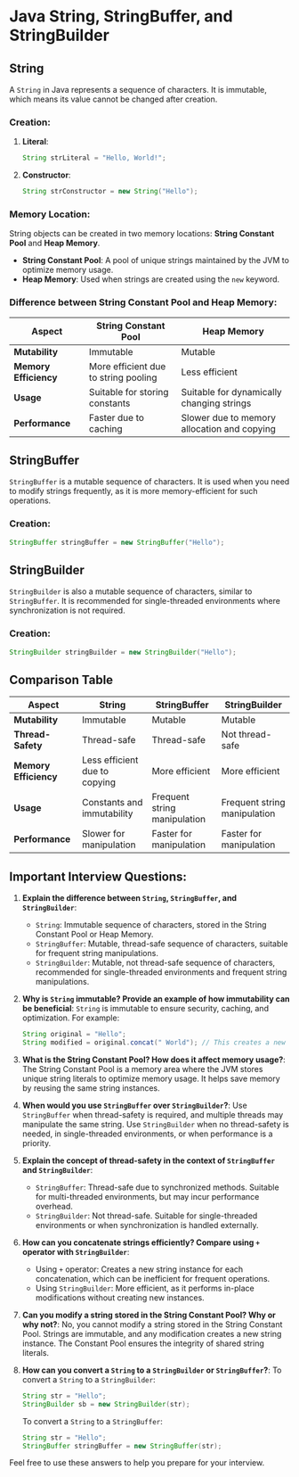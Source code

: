 # Java String, StringBuffer, and StringBuilder

## String

A `String` in Java represents a sequence of characters. It is immutable, which means its value cannot be changed after creation.

### Creation:

1. **Literal**:

   ```java
   String strLiteral = "Hello, World!";
   ```

2. **Constructor**:
   ```java
   String strConstructor = new String("Hello");
   ```

### Memory Location:

String objects can be created in two memory locations: **String Constant Pool** and **Heap Memory**.

- **String Constant Pool**: A pool of unique strings maintained by the JVM to optimize memory usage.
- **Heap Memory**: Used when strings are created using the `new` keyword.

### Difference between String Constant Pool and Heap Memory:

| Aspect                | String Constant Pool                 | Heap Memory                                 |
| --------------------- | ------------------------------------ | ------------------------------------------- |
| **Mutability**        | Immutable                            | Mutable                                     |
| **Memory Efficiency** | More efficient due to string pooling | Less efficient                              |
| **Usage**             | Suitable for storing constants       | Suitable for dynamically changing strings   |
| **Performance**       | Faster due to caching                | Slower due to memory allocation and copying |

## StringBuffer

`StringBuffer` is a mutable sequence of characters. It is used when you need to modify strings frequently, as it is more memory-efficient for such operations.

### Creation:

```java
StringBuffer stringBuffer = new StringBuffer("Hello");
```

## StringBuilder

`StringBuilder` is also a mutable sequence of characters, similar to `StringBuffer`. It is recommended for single-threaded environments where synchronization is not required.

### Creation:

```java
StringBuilder stringBuilder = new StringBuilder("Hello");
```

## Comparison Table

| Aspect                | String                        | StringBuffer                 | StringBuilder                |
| --------------------- | ----------------------------- | ---------------------------- | ---------------------------- |
| **Mutability**        | Immutable                     | Mutable                      | Mutable                      |
| **Thread-Safety**     | Thread-safe                   | Thread-safe                  | Not thread-safe              |
| **Memory Efficiency** | Less efficient due to copying | More efficient               | More efficient               |
| **Usage**             | Constants and immutability    | Frequent string manipulation | Frequent string manipulation |
| **Performance**       | Slower for manipulation       | Faster for manipulation      | Faster for manipulation      |

## Important Interview Questions:

1. **Explain the difference between `String`, `StringBuffer`, and `StringBuilder`**:

   - `String`: Immutable sequence of characters, stored in the String Constant Pool or Heap Memory.
   - `StringBuffer`: Mutable, thread-safe sequence of characters, suitable for frequent string manipulations.
   - `StringBuilder`: Mutable, not thread-safe sequence of characters, recommended for single-threaded environments and frequent string manipulations.

2. **Why is `String` immutable? Provide an example of how immutability can be beneficial**:
   `String` is immutable to ensure security, caching, and optimization. For example:

   ```java
   String original = "Hello";
   String modified = original.concat(" World"); // This creates a new string
   ```

3. **What is the String Constant Pool? How does it affect memory usage?**:
   The String Constant Pool is a memory area where the JVM stores unique string literals to optimize memory usage. It helps save memory by reusing the same string instances.

4. **When would you use `StringBuffer` over `StringBuilder`?**:
   Use `StringBuffer` when thread-safety is required, and multiple threads may manipulate the same string. Use `StringBuilder` when no thread-safety is needed, in single-threaded environments, or when performance is a priority.

5. **Explain the concept of thread-safety in the context of `StringBuffer` and `StringBuilder`**:

   - `StringBuffer`: Thread-safe due to synchronized methods. Suitable for multi-threaded environments, but may incur performance overhead.
   - `StringBuilder`: Not thread-safe. Suitable for single-threaded environments or when synchronization is handled externally.

6. **How can you concatenate strings efficiently? Compare using `+` operator with `StringBuilder`**:

   - Using `+` operator: Creates a new string instance for each concatenation, which can be inefficient for frequent operations.
   - Using `StringBuilder`: More efficient, as it performs in-place modifications without creating new instances.

7. **Can you modify a string stored in the String Constant Pool? Why or why not?**:
   No, you cannot modify a string stored in the String Constant Pool. Strings are immutable, and any modification creates a new string instance. The Constant Pool ensures the integrity of shared string literals.

8. **How can you convert a `String` to a `StringBuilder` or `StringBuffer`?**:
   To convert a `String` to a `StringBuilder`:

   ```java
   String str = "Hello";
   StringBuilder sb = new StringBuilder(str);
   ```

   To convert a `String` to a `StringBuffer`:

   ```java
   String str = "Hello";
   StringBuffer stringBuffer = new StringBuffer(str);
   ```

Feel free to use these answers to help you prepare for your interview.
